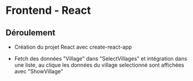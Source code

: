 # Frontend - React

## Déroulement

* Création du projet React avec create-react-app

* Fetch des données "Village" dans "SelectVillages" et intégration dans une liste, 
au clique les données du village selectionné sont affichées avec "ShowVillage"

